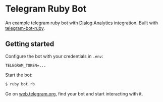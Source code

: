 # Telegram Ruby Bot

An example telegram ruby bot with [Dialog Analytics](https://dialoganalytics.com) integration. Built with [telegram-bot-ruby](https://github.com/atipugin/telegram-bot-ruby).


## Getting started

Configure the bot with your credentials in `.env`:

```
TELEGRAM_TOKEN=...
```

Start the bot:

```bash
$ ruby bot.rb
```

Go on [web.telegram.org](https://web.telegram.org/#/im), find your bot and start interacting with it.
